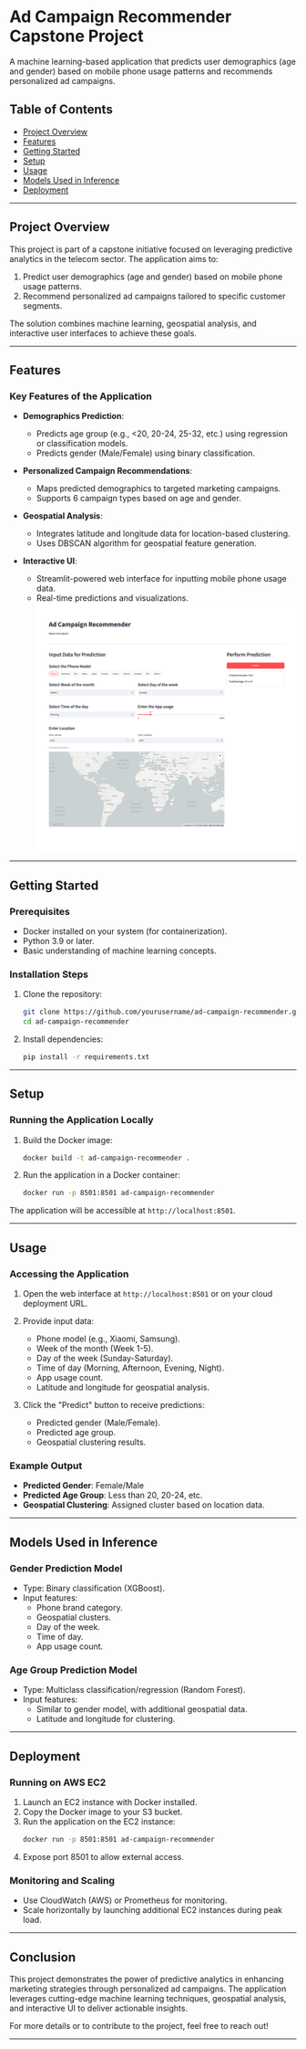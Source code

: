 # Ad Campaign Recommender Capstone Project

A machine learning-based application that predicts user demographics (age and gender) based on mobile phone usage patterns and recommends personalized ad campaigns.

## Table of Contents
- [Project Overview](#project-overview)
- [Features](#features)
- [Getting Started](#getting-started)
- [Setup](#setup)
- [Usage](#usage)
- [Models Used in Inference](#models-used-in-inference)
- [Deployment](#deployment)

---

## Project Overview

This project is part of a capstone initiative focused on leveraging predictive analytics in the telecom sector. The application aims to:

1. Predict user demographics (age and gender) based on mobile phone usage patterns.
2. Recommend personalized ad campaigns tailored to specific customer segments.

The solution combines machine learning, geospatial analysis, and interactive user interfaces to achieve these goals.

---

## Features

### Key Features of the Application
- **Demographics Prediction**:
  - Predicts age group (e.g., <20, 20-24, 25-32, etc.) using regression or classification models.
  - Predicts gender (Male/Female) using binary classification.

- **Personalized Campaign Recommendations**:
  - Maps predicted demographics to targeted marketing campaigns.
  - Supports 6 campaign types based on age and gender.

- **Geospatial Analysis**:
  - Integrates latitude and longitude data for location-based clustering.
  - Uses DBSCAN algorithm for geospatial feature generation.

- **Interactive UI**:
  - Streamlit-powered web interface for inputting mobile phone usage data.
  - Real-time predictions and visualizations.
![](App_Screenshot.png)
---

## Getting Started

### Prerequisites
- Docker installed on your system (for containerization).
- Python 3.9 or later.
- Basic understanding of machine learning concepts.

### Installation Steps
1. Clone the repository:
   ```bash
   git clone https://github.com/yourusername/ad-campaign-recommender.git
   cd ad-campaign-recommender
   ```

2. Install dependencies:
   ```bash
   pip install -r requirements.txt
   ```

---

## Setup

### Running the Application Locally
1. Build the Docker image:
   ```bash
   docker build -t ad-campaign-recommender .
   ```

2. Run the application in a Docker container:
   ```bash
   docker run -p 8501:8501 ad-campaign-recommender
   ```

The application will be accessible at `http://localhost:8501`.

---

## Usage

### Accessing the Application
1. Open the web interface at `http://localhost:8501` or on your cloud deployment URL.
2. Provide input data:
   - Phone model (e.g., Xiaomi, Samsung).
   - Week of the month (Week 1-5).
   - Day of the week (Sunday-Saturday).
   - Time of day (Morning, Afternoon, Evening, Night).
   - App usage count.
   - Latitude and longitude for geospatial analysis.

3. Click the "Predict" button to receive predictions:
   - Predicted gender (Male/Female).
   - Predicted age group.
   - Geospatial clustering results.

### Example Output
- **Predicted Gender**: Female/Male
- **Predicted Age Group**: Less than 20, 20-24, etc.
- **Geospatial Clustering**: Assigned cluster based on location data.

---

## Models Used in Inference

### Gender Prediction Model
- Type: Binary classification (XGBoost).
- Input features:
  - Phone brand category.
  - Geospatial clusters.
  - Day of the week.
  - Time of day.
  - App usage count.

### Age Group Prediction Model
- Type: Multiclass classification/regression (Random Forest).
- Input features:
  - Similar to gender model, with additional geospatial data.
  - Latitude and longitude for clustering.

---

## Deployment

### Running on AWS EC2
1. Launch an EC2 instance with Docker installed.
2. Copy the Docker image to your S3 bucket.
3. Run the application on the EC2 instance:
   ```bash
   docker run -p 8501:8501 ad-campaign-recommender
   ```
4. Expose port 8501 to allow external access.

### Monitoring and Scaling
- Use CloudWatch (AWS) or Prometheus for monitoring.
- Scale horizontally by launching additional EC2 instances during peak load.

---

## Conclusion

This project demonstrates the power of predictive analytics in enhancing marketing strategies through personalized ad campaigns. The application leverages cutting-edge machine learning techniques, geospatial analysis, and interactive UI to deliver actionable insights.

For more details or to contribute to the project, feel free to reach out!

---
